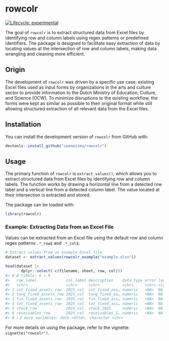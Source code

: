 
<!-- README.md is generated from README.Rmd. Please edit that file -->

# rowcolr

<!-- badges: start -->

[![Lifecycle:
experimental](https://img.shields.io/badge/lifecycle-experimental-orange.svg)](https://lifecycle.r-lib.org/articles/stages.html#experimental)
<!-- badges: end -->

The goal of `rowcolr` is to extract structured data from Excel files by
identifying row and column labels using regex patterns or predefined
identifiers. The package is designed to facilitate easy extraction of
data by locating values at the intersection of row and column labels,
making data wrangling and cleaning more efficient.

## Origin

The development of `rowcolr` was driven by a specific use case: existing
Excel files used as input forms by organizations in the arts and culture
sector to provide information to the Dutch Ministry of Education,
Culture, and Science (OCW). To minimize disruptions to the existing
workflow, the forms were kept as similar as possible to their original
format while still allowing structured extraction of all relevant data
from the Excel files.

## Installation

You can install the development version of `rowcolr` from GitHub with:

``` r
devtools::install_github("coeneisma/rowcolr")
```

## Usage

The primary function of `rowcolr` is `extract_values()`, which allows
you to extract structured data from Excel files by identifying row and
column labels. The function works by drawing a horizontal line from a
detected row label and a vertical line from a detected column label. The
value located at their intersection is extracted and stored.

The package can be loaded with:

``` r
library(rowcolr)
```

### Example: Extracting Data from an Excel File

Values can be extracted from an Excel file using the default row and
column regex patterns `.*_row$` and `.*_col$`:

``` r
# Extract values from an example Excel file
dataset <- extract_values(rowcolr_example("example.xlsx"))

head(dataset |> 
       dplyr::select(-c(filename, sheet, row, col)))
#> # A tibble: 6 × 9
#>   row_label             col_label description    data_type error logical numeric
#>   <chr>                 <chr>     <chr>          <chr>     <chr> <lgl>     <dbl>
#> 1 int_fixed_assets_row  2025_col  int_fixed_ass… numeric   <NA>  NA       100000
#> 2 tang_fixed_assets_row 2025_col  tang_fixed_as… numeric   <NA>  NA       200000
#> 3 fin_fixed_assets_row  2025_col  fin_fixed_ass… numeric   <NA>  NA       150000
#> 4 tot_fixed_assets_row  2025_col  tot_fixed_ass… numeric   <NA>  NA       450000
#> 5 stock_row             2025_col  stock_2025     numeric   <NA>  NA        25000
#> 6 receivables_row       2025_col  receivables_2… numeric   <NA>  NA        15000
#> # ℹ 2 more variables: date <dttm>, character <chr>
```

For more details on using the package, refer to the vignette:
`vignette("rowcolr")`.
